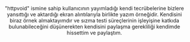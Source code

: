 <p align="center">
  "httpvoid" ismine sahip kullanıcının yayımladığı kendi tecrübelerine bizlere yansıttığı ve aktardığı ekran alıntılarıyla birlikte yazım örneğidir. 
  Kendisini biraz örnek almaktayımdır ve sızma testi süreçlerinin işleyişine katkıda bulunabileceğini düşünerekten kendisini paylaşma gerekliliği kendimde hissettim ve paylaştım. 
</p>
